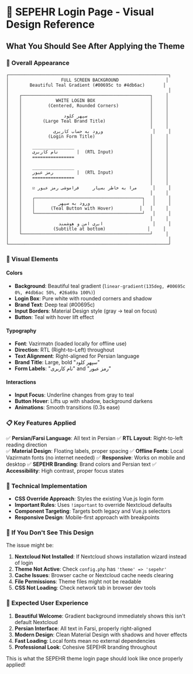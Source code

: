 # 🎨 SEPEHR Login Page - Visual Design Reference

## What You Should See After Applying the Theme

### 📱 Overall Appearance
```
┌─────────────────────────────────────────────────────────────┐
│                    FULL SCREEN BACKGROUND                  │
│        Beautiful Teal Gradient (#00695c to #4db6ac)       │
│                                                             │
│    ┌─────────────────────────────────────────────────┐     │
│    │             WHITE LOGIN BOX                     │     │
│    │          (Centered, Rounded Corners)            │     │
│    │                                                 │     │
│    │                سپهر کلود                        │     │
│    │        (Large Teal Brand Title)                 │     │
│    │                                                 │     │
│    │            ورود به حساب کاربری                   │     │
│    │          (Login Form Title)                     │     │
│    │                                                 │     │
│    │    ________________                             │     │
│    │    نام کاربری       |  (RTL Input)              │     │
│    │    ================                             │     │
│    │                                                 │     │
│    │    ________________                             │     │
│    │    رمز عبور         |  (RTL Input)              │     │
│    │    ================                             │     │
│    │                                                 │     │
│    │    ☑ مرا به خاطر بسپار     فراموشی رمز عبور      │     │
│    │                                                 │     │
│    │    ┌─────────────────────────────────────────┐   │     │
│    │    │         ورود به سپهر                    │   │     │
│    │    │      (Teal Button with Hover)          │   │     │
│    │    └─────────────────────────────────────────┘   │     │
│    │                                                 │     │
│    │              ابری امن و هوشمند                   │     │
│    │            (Subtitle at bottom)                │     │
│    └─────────────────────────────────────────────────┘     │
│                                                             │
└─────────────────────────────────────────────────────────────┘
```

### 🎨 Visual Elements

#### Colors
- **Background**: Beautiful teal gradient (`linear-gradient(135deg, #00695c 0%, #4db6ac 50%, #26a69a 100%)`)
- **Login Box**: Pure white with rounded corners and shadow
- **Brand Text**: Deep teal (#00695c)
- **Input Borders**: Material Design style (gray → teal on focus)
- **Button**: Teal with hover lift effect

#### Typography  
- **Font**: Vazirmatn (loaded locally for offline use)
- **Direction**: RTL (Right-to-Left) throughout
- **Text Alignment**: Right-aligned for Persian language
- **Brand Title**: Large, bold "سپهر کلود" 
- **Form Labels**: "نام کاربری" and "رمز عبور"

#### Interactions
- **Input Focus**: Underline changes from gray to teal
- **Button Hover**: Lifts up with shadow, background darkens
- **Animations**: Smooth transitions (0.3s ease)

### 📋 Key Features Applied
✅ **Persian/Farsi Language**: All text in Persian
✅ **RTL Layout**: Right-to-left reading direction  
✅ **Material Design**: Floating labels, proper spacing
✅ **Offline Fonts**: Local Vazirmatn fonts (no internet needed)
✅ **Responsive**: Works on mobile and desktop
✅ **SEPEHR Branding**: Brand colors and Persian text
✅ **Accessibility**: High contrast, proper focus states

### 🔧 Technical Implementation
- **CSS Override Approach**: Styles the existing Vue.js login form
- **Important Rules**: Uses `!important` to override Nextcloud defaults
- **Component Targeting**: Targets both legacy and Vue.js selectors
- **Responsive Design**: Mobile-first approach with breakpoints

### 🚨 If You Don't See This Design

The issue might be:

1. **Nextcloud Not Installed**: If Nextcloud shows installation wizard instead of login
2. **Theme Not Active**: Check `config.php` has `'theme' => 'sepehr'`
3. **Cache Issues**: Browser cache or Nextcloud cache needs clearing
4. **File Permissions**: Theme files might not be readable
5. **CSS Not Loading**: Check network tab in browser dev tools

### 🎯 Expected User Experience

1. **Beautiful Welcome**: Gradient background immediately shows this isn't default Nextcloud
2. **Persian Interface**: All text in Farsi, properly right-aligned
3. **Modern Design**: Clean Material Design with shadows and hover effects
4. **Fast Loading**: Local fonts mean no external dependencies
5. **Professional Look**: Cohesive SEPEHR branding throughout

This is what the SEPEHR theme login page should look like once properly applied!
